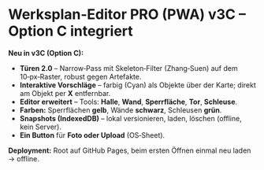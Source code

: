# Werksplan‑Editor PRO (PWA) v3C – Option C integriert

**Neu in v3C (Option C):**
- **Türen 2.0** – Narrow‑Pass mit Skeleton‑Filter (Zhang‑Suen) auf dem 10‑px‑Raster, robust gegen Artefakte.
- **Interaktive Vorschläge** – farbig (Cyan) als Objekte über der Karte; direkt am Objekt per **X** entfernbar.
- **Editor erweitert** – Tools: **Halle**, **Wand**, **Sperrfläche**, **Tor**, **Schleuse**.
- **Farben:** Sperrflächen **gelb**, Wände **schwarz**, Schleusen **grün**.
- **Snapshots (IndexedDB)** – lokal versionieren, laden, löschen (offline, kein Server).
- **Ein Button** für **Foto oder Upload** (OS‑Sheet).

**Deployment:** Root auf GitHub Pages, beim ersten Öffnen einmal neu laden → offline.
